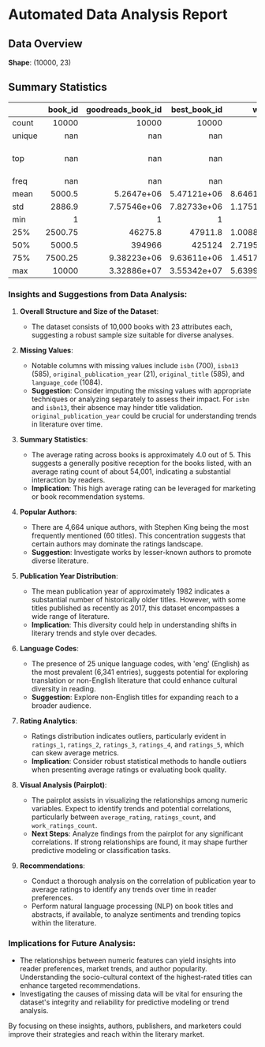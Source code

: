 # Automated Data Analysis Report

## Data Overview
**Shape**: (10000, 23)

## Summary Statistics
|        |   book_id |   goodreads_book_id |     best_book_id |         work_id |   books_count |           isbn |         isbn13 | authors      |   original_publication_year | original_title   | title          | language_code   |   average_rating |    ratings_count |   work_ratings_count |   work_text_reviews_count |   ratings_1 |   ratings_2 |   ratings_3 |      ratings_4 |       ratings_5 | image_url                                                                                | small_image_url                                                                        |
|:-------|----------:|--------------------:|-----------------:|----------------:|--------------:|---------------:|---------------:|:-------------|----------------------------:|:-----------------|:---------------|:----------------|-----------------:|-----------------:|---------------------:|--------------------------:|------------:|------------:|------------:|---------------:|----------------:|:-----------------------------------------------------------------------------------------|:---------------------------------------------------------------------------------------|
| count  |  10000    |     10000           |  10000           | 10000           |    10000      | 9300           | 9415           | 10000        |                    9979     | 9415             | 10000          | 8916            |     10000        |  10000           |      10000           |                  10000    |    10000    |    10000    |     10000   | 10000          | 10000           | 10000                                                                                    | 10000                                                                                  |
| unique |    nan    |       nan           |    nan           |   nan           |      nan      | 9300           |  nan           | 4664         |                     nan     | 9274             | 9964           | 25              |       nan        |    nan           |        nan           |                    nan    |      nan    |      nan    |       nan   |   nan          |   nan           | 6669                                                                                     | 6669                                                                                   |
| top    |    nan    |       nan           |    nan           |   nan           |      nan      |    4.39023e+08 |  nan           | Stephen King |                     nan     |                  | Selected Poems | eng             |       nan        |    nan           |        nan           |                    nan    |      nan    |      nan    |       nan   |   nan          |   nan           | https://s.gr-assets.com/assets/nophoto/book/111x148-bcc042a9c91a29c1d680899eff700a03.png | https://s.gr-assets.com/assets/nophoto/book/50x75-a91bf249278a81aabab721ef782c4a74.png |
| freq   |    nan    |       nan           |    nan           |   nan           |      nan      |    1           |  nan           | 60           |                     nan     | 5                | 4              | 6341            |       nan        |    nan           |        nan           |                    nan    |      nan    |      nan    |       nan   |   nan          |   nan           | 3332                                                                                     | 3332                                                                                   |
| mean   |   5000.5  |         5.2647e+06  |      5.47121e+06 |     8.64618e+06 |       75.7127 |  nan           |    9.75504e+12 | nan          |                    1981.99  | nan              | nan            | nan             |         4.00219  |  54001.2         |      59687.3         |                   2919.96 |     1345.04 |     3110.89 |     11475.9 | 19965.7        | 23789.8         | nan                                                                                      | nan                                                                                    |
| std    |   2886.9  |         7.57546e+06 |      7.82733e+06 |     1.17511e+07 |      170.471  |  nan           |    4.42862e+11 | nan          |                     152.577 | nan              | nan            | nan             |         0.254427 | 157370           |     167804           |                   6124.38 |     6635.63 |     9717.12 |     28546.4 | 51447.4        | 79768.9         | nan                                                                                      | nan                                                                                    |
| min    |      1    |         1           |      1           |    87           |        1      |  nan           |    1.9517e+08  | nan          |                   -1750     | nan              | nan            | nan             |         2.47     |   2716           |       5510           |                      3    |       11    |       30    |       323   |   750          |   754           | nan                                                                                      | nan                                                                                    |
| 25%    |   2500.75 |     46275.8         |  47911.8         |     1.00884e+06 |       23      |  nan           |    9.78032e+12 | nan          |                    1990     | nan              | nan            | nan             |         3.85     |  13568.8         |      15438.8         |                    694    |      196    |      656    |      3112   |  5405.75       |  5334           | nan                                                                                      | nan                                                                                    |
| 50%    |   5000.5  |    394966           | 425124           |     2.71952e+06 |       40      |  nan           |    9.78045e+12 | nan          |                    2004     | nan              | nan            | nan             |         4.02     |  21155.5         |      23832.5         |                   1402    |      391    |     1163    |      4894   |  8269.5        |  8836           | nan                                                                                      | nan                                                                                    |
| 75%    |   7500.25 |         9.38223e+06 |      9.63611e+06 |     1.45177e+07 |       67      |  nan           |    9.78083e+12 | nan          |                    2011     | nan              | nan            | nan             |         4.18     |  41053.5         |      45915           |                   2744.25 |      885    |     2353.25 |      9287   | 16023.5        | 17304.5         | nan                                                                                      | nan                                                                                    |
| max    |  10000    |         3.32886e+07 |      3.55342e+07 |     5.63996e+07 |     3455      |  nan           |    9.79001e+12 | nan          |                    2017     | nan              | nan            | nan             |         4.82     |      4.78065e+06 |          4.94236e+06 |                 155254    |   456191    |   436802    |    793319   |     1.4813e+06 |     3.01154e+06 | nan                                                                                      | nan                                                                                    |## Narrative
### Insights and Suggestions from Data Analysis:

1. **Overall Structure and Size of the Dataset**:
   - The dataset consists of 10,000 books with 23 attributes each, suggesting a robust sample size suitable for diverse analyses.

2. **Missing Values**:
   - Notable columns with missing values include `isbn` (700), `isbn13` (585), `original_publication_year` (21), `original_title` (585), and `language_code` (1084). 
   - **Suggestion**: Consider imputing the missing values with appropriate techniques or analyzing separately to assess their impact. For `isbn` and `isbn13`, their absence may hinder title validation. `original_publication_year` could be crucial for understanding trends in literature over time.

3. **Summary Statistics**:
   - The average rating across books is approximately 4.0 out of 5. This suggests a generally positive reception for the books listed, with an average rating count of about 54,001, indicating a substantial interaction by readers.
   - **Implication**: This high average rating can be leveraged for marketing or book recommendation systems.

4. **Popular Authors**:
   - There are 4,664 unique authors, with Stephen King being the most frequently mentioned (60 titles). This concentration suggests that certain authors may dominate the ratings landscape.
   - **Suggestion**: Investigate works by lesser-known authors to promote diverse literature. 

5. **Publication Year Distribution**:
   - The mean publication year of approximately 1982 indicates a substantial number of historically older titles. However, with some titles published as recently as 2017, this dataset encompasses a wide range of literature.
   - **Implication**: This diversity could help in understanding shifts in literary trends and style over decades.

6. **Language Codes**:
   - The presence of 25 unique language codes, with 'eng' (English) as the most prevalent (6,341 entries), suggests potential for exploring translation or non-English literature that could enhance cultural diversity in reading.
   - **Suggestion**: Explore non-English titles for expanding reach to a broader audience.

7. **Rating Analytics**:
   - Ratings distribution indicates outliers, particularly evident in `ratings_1`, `ratings_2`, `ratings_3`, `ratings_4`, and `ratings_5`, which can skew average metrics.
   - **Implication**: Consider robust statistical methods to handle outliers when presenting average ratings or evaluating book quality.

8. **Visual Analysis (Pairplot)**:
   - The pairplot assists in visualizing the relationships among numeric variables. Expect to identify trends and potential correlations, particularly between `average_rating`, `ratings_count`, and `work_ratings_count`.
   - **Next Steps**: Analyze findings from the pairplot for any significant correlations. If strong relationships are found, it may shape further predictive modeling or classification tasks.

9. **Recommendations**:
   - Conduct a thorough analysis on the correlation of publication year to average ratings to identify any trends over time in reader preferences.
   - Perform natural language processing (NLP) on book titles and abstracts, if available, to analyze sentiments and trending topics within the literature.

### Implications for Future Analysis:
- The relationships between numeric features can yield insights into reader preferences, market trends, and author popularity. Understanding the socio-cultural context of the highest-rated titles can enhance targeted recommendations.
- Investigating the causes of missing data will be vital for ensuring the dataset's integrity and reliability for predictive modeling or trend analysis. 

By focusing on these insights, authors, publishers, and marketers could improve their strategies and reach within the literary market.